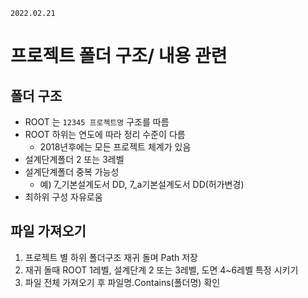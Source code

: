 `2022.02.21`

# 프로젝트 폴더 구조/ 내용 관련

## 폴더 구조

- ROOT 는 `12345 프로젝트명` 구조를 따름
- ROOT 하위는 연도에 따라 정리 수준이 다름
  - 2018년후에는 모든 프로젝트 체계가 있음
- 설계단계폴더 2 또는 3레벨
- 설계단계폴더 중복 가능성
  - 예) 7\_기본설계도서 DD, 7_a기본설계도서 DD(허가변경)
- 최하위 구성 자유로움

## 파일 가져오기

1. 프로젝트 별 하위 폴더구조 재귀 돌며 Path 저장
2. 재귀 돌때 ROOT 1레벨, 설계단계 2 또는 3레벨, 도면 4~6레벨 특정 시키기
3. 파일 전체 가져오기 후 파일명.Contains(폴더명) 확인
